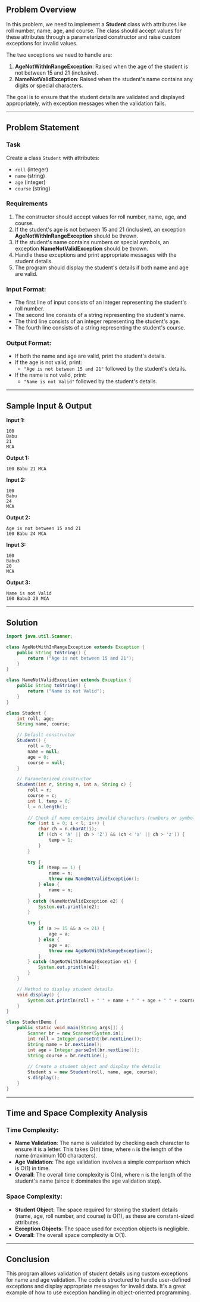 ## Problem Overview

In this problem, we need to implement a **Student** class with attributes like roll number, name, age, and course. The class should accept values for these attributes through a parameterized constructor and raise custom exceptions for invalid values.

The two exceptions we need to handle are:
1. **AgeNotWithInRangeException**: Raised when the age of the student is not between 15 and 21 (inclusive).
2. **NameNotValidException**: Raised when the student's name contains any digits or special characters.

The goal is to ensure that the student details are validated and displayed appropriately, with exception messages when the validation fails.

---

## Problem Statement

### Task
Create a class `Student` with attributes:
- `roll` (integer)
- `name` (string)
- `age` (integer)
- `course` (string)

### Requirements
1. The constructor should accept values for roll number, name, age, and course.
2. If the student's age is not between 15 and 21 (inclusive), an exception **AgeNotWithInRangeException** should be thrown.
3. If the student's name contains numbers or special symbols, an exception **NameNotValidException** should be thrown.
4. Handle these exceptions and print appropriate messages with the student details.
5. The program should display the student's details if both name and age are valid.

### Input Format:
- The first line of input consists of an integer representing the student's roll number.
- The second line consists of a string representing the student's name.
- The third line consists of an integer representing the student's age.
- The fourth line consists of a string representing the student's course.

### Output Format:
- If both the name and age are valid, print the student's details.
- If the age is not valid, print: 
    - `"Age is not between 15 and 21"` followed by the student's details.
- If the name is not valid, print:
    - `"Name is not Valid"` followed by the student's details.

---

## Sample Input & Output

**Input 1:**

```
100
Babu
21
MCA
```

**Output 1:**

```
100 Babu 21 MCA
```

**Input 2:**

```
100
Babu
24
MCA
```

**Output 2:**

```
Age is not between 15 and 21
100 Babu 24 MCA
```

**Input 3:**

```
100
Babu3
20
MCA
```

**Output 3:**

```
Name is not Valid
100 Babu3 20 MCA
```

---

## Solution

```java
import java.util.Scanner;

class AgeNotWithInRangeException extends Exception {
    public String toString() {
        return ("Age is not between 15 and 21");
    }
}

class NameNotValidException extends Exception {
    public String toString() {
        return ("Name is not Valid");
    }
}

class Student {
    int roll, age;
    String name, course;

    // Default constructor
    Student() {
        roll = 0;
        name = null;
        age = 0;
        course = null;
    }

    // Parameterized constructor
    Student(int r, String n, int a, String c) {
        roll = r;
        course = c;
        int l, temp = 0;
        l = n.length();
        
        // Check if name contains invalid characters (numbers or symbols)
        for (int i = 0; i < l; i++) {
            char ch = n.charAt(i);
            if ((ch < 'A' || ch > 'Z') && (ch < 'a' || ch > 'z')) {
                temp = 1;
            }
        }
        
        try {
            if (temp == 1) {
                name = n;
                throw new NameNotValidException();
            } else {
                name = n;
            }
        } catch (NameNotValidException e2) {
            System.out.println(e2);
        }

        try {
            if (a >= 15 && a <= 21) {
                age = a;
            } else {
                age = a;
                throw new AgeNotWithInRangeException();
            }
        } catch (AgeNotWithInRangeException e1) {
            System.out.println(e1);
        }
    }

    // Method to display student details
    void display() {
        System.out.println(roll + " " + name + " " + age + " " + course);
    }
}

class StudentDemo {
    public static void main(String args[]) {
        Scanner br = new Scanner(System.in);
        int roll = Integer.parseInt(br.nextLine());
        String name = br.nextLine();
        int age = Integer.parseInt(br.nextLine());
        String course = br.nextLine();
        
        // Create a student object and display the details
        Student s = new Student(roll, name, age, course);
        s.display();
    }
}
```

---

## Time and Space Complexity Analysis

### Time Complexity:
- **Name Validation**: The name is validated by checking each character to ensure it is a letter. This takes O(n) time, where `n` is the length of the name (maximum 100 characters).
- **Age Validation**: The age validation involves a simple comparison which is O(1) in time.
- **Overall**: The overall time complexity is O(n), where `n` is the length of the student's name (since it dominates the age validation step).

### Space Complexity:
- **Student Object**: The space required for storing the student details (name, age, roll number, and course) is O(1), as these are constant-sized attributes.
- **Exception Objects**: The space used for exception objects is negligible.
- **Overall**: The overall space complexity is O(1).

---

## Conclusion

This program allows validation of student details using custom exceptions for name and age validation. The code is structured to handle user-defined exceptions and display appropriate messages for invalid data. It's a great example of how to use exception handling in object-oriented programming.
